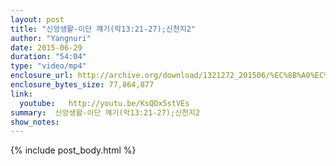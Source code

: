 ```yaml
---
layout: post
title: "신앙생활-이단 꺠기(막13:21-27);신천지2"
author: "Yangnuri"
date: 2015-06-29
duration: "54:04"
type: "video/mp4"
enclosure_url: http://archive.org/download/1321272_201506/%EC%8B%A0%EC%95%99%EC%83%9D%ED%99%9C-%EC%9D%B4%EB%8B%A8%20%EA%BA%A0%EA%B8%B0(%EB%A7%8913;21-27);%EC%8B%A0%EC%B2%9C%EC%A7%802.mp4
enclosure_bytes_size: 77,864,877 
link:
  youtube:   http://youtu.be/KsQOx5stVEs
summary:  신앙생활-이단 꺠기(막13:21-27);신천지2
show_notes:
---
```


{% include post_body.html %}
